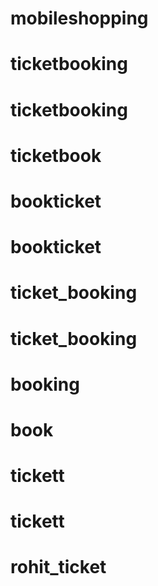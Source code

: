 # mobileshopping
# ticketbooking
# ticketbooking
# ticketbook
# bookticket
# bookticket
# ticket_booking
# ticket_booking
# booking
# book
# tickett
# tickett
# rohit_ticket
